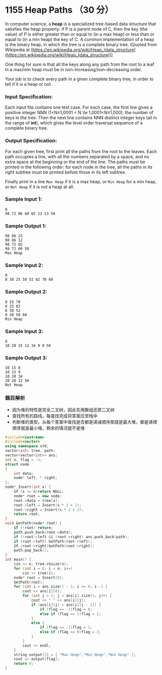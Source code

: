 # 1155 Heap Paths （30 分）

In computer science, a **heap** is a specialized tree-based data structure that satisfies the heap property: if P is a parent node of C, then the key (the value) of P is either greater than or equal to (in a max heap) or less than or equal to (in a min heap) the key of C. A common implementation of a heap is the binary heap, in which the tree is a complete binary tree. (Quoted from Wikipedia at [https://en.wikipedia.org/wiki/Heap_(data_structure](https://en.wikipedia.org/wiki/Heap_(data_structure)))

One thing for sure is that all the keys along any path from the root to a leaf in a max/min heap must be in non-increasing/non-decreasing order.

Your job is to check every path in a given complete binary tree, in order to tell if it is a heap or not.

### Input Specification:

Each input file contains one test case. For each case, the first line gives a positive integer NNN (1<N≤1,0001 < N \\le 1,0001<N≤1,000), the number of keys in the tree. Then the next line contains NNN distinct integer keys (all in the range of **int**), which gives the level order traversal sequence of a complete binary tree.

### Output Specification:

For each given tree, first print all the paths from the root to the leaves. Each path occupies a line, with all the numbers separated by a space, and no extra space at the beginning or the end of the line. The paths must be printed in the following order: for each node in the tree, all the paths in its right subtree must be printed before those in its left subtree.

Finally print in a line `Max Heap` if it is a max heap, or `Min Heap` for a min heap, or `Not Heap` if it is not a heap at all.

### Sample Input 1:

    8
    98 72 86 60 65 12 23 50
    

### Sample Output 1:

    98 86 23
    98 86 12
    98 72 65
    98 72 60 50
    Max Heap
    

### Sample Input 2:

    8
    8 38 25 58 52 82 70 60
    

### Sample Output 2:

    8 25 70
    8 25 82
    8 38 52
    8 38 58 60
    Min Heap
    

### Sample Input 3:

    8
    10 28 15 12 34 9 8 56
    

### Sample Output 3:

    10 15 8
    10 15 9
    10 28 34
    10 28 12 56
    Not Heap
    

### 题目解析

- 因为堆的特性是完全二叉树，因此先用数组还原二叉树
- 查找所有的路线，每查找完成将答案压至栈中
- 判断堆的类型，从每个答案中查找是否都是递减顺序那就是最大堆，都是递增顺序就是最小堆，剩余的情况就不是堆

```C++
#include<iostream>
#include<vector>
using namespace std;
vector<int> tree, path;
vector<vector<int>> ans;
int n, flag = -1;
struct node
{
	int data;
	node* left, * right;
};
node* Insert(int x) {
	if (x >= n)return NULL;
	node* root = new node;
	root->data = tree[x];
	root->left = Insert(x * 2 + 1);
	root->right = Insert(x * 2 + 2);
	return root;
}
void GetPath(node* root) {
	if (!root) return;
	path.push_back(root->data);
	if (!root->left && !root->right) ans.push_back(path);
	if (root->left) GetPath(root->left);
	if (root->right)GetPath(root->right);
	path.pop_back();
}
int main() {
	cin >> n; tree.resize(n);
	for (int i = 0; i < n; i++)
		cin >> tree[i];
	node* root = Insert(0);
	GetPath(root);
	for (int i = ans.size() - 1; i >= 0; i--) {
		cout << ans[i][0];
		for (int j = 1; j < ans[i].size(); j++) {
			cout << " " << ans[i][j];
			if (ans[i][j] < ans[i][j - 1]) {
				if (flag == -1)flag = 0;
				else if (flag == 1)flag = 2;
			}
			else {
				if (flag == -1)flag = 1;
				else if (flag == 0)flag = 2;
			}
		}
		cout << endl;
	}
	string output[3] = { "Max Heap","Min Heap","Not Heap" };
	cout << output[flag];
	return 0;
}
```